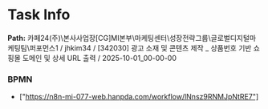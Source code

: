 # Task Info

**Path:** 카페24(주)\본사사업장\[CG]MI본부\마케팅센터\성장전략그룹\글로벌디지털마케팅팀\퍼포먼스1 / jhkim34 / [342030] 광고 소재 및 콘텐츠 제작 _ 상품번호 기반 쇼핑몰 도메인 및 상세 URL 출력 / 2025-10-01_00-00-00

### BPMN
- ["https://n8n-mi-077-web.hanpda.com/workflow/lNnsz9RNMJpNtRE7"]

